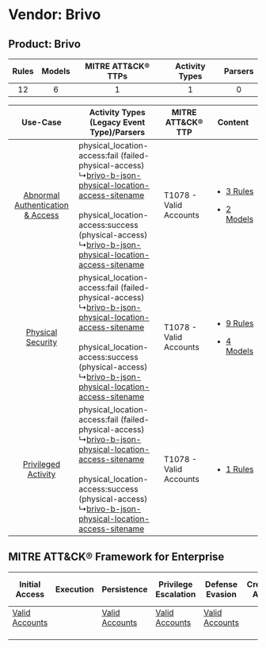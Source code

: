 Vendor: Brivo
=============
Product: Brivo
--------------
| Rules | Models | MITRE ATT&CK® TTPs | Activity Types | Parsers |
|:-----:|:------:|:------------------:|:--------------:|:-------:|
|  12   |   6    |         1          |       1        |    0    |

|    Use-Case    | Activity Types (Legacy Event Type)/Parsers    | MITRE ATT&CK® TTP          | Content    |
|:----:| ---- | ---- | ---- |
| [Abnormal Authentication & Access](../../../UseCases/uc_abnormal_authentication_&_access.md) |  physical_location-access:fail (failed-physical-access)<br> ↳[brivo-b-json-physical-location-access-sitename](Ps/pC_brivobjsonphysicallocationaccesssitename.md)<br><br> physical_location-access:success (physical-access)<br> ↳[brivo-b-json-physical-location-access-sitename](Ps/pC_brivobjsonphysicallocationaccesssitename.md)<br> | T1078 - Valid Accounts<br> | [<ul><li>3 Rules</li></ul><ul><li>2 Models</li></ul>](RM/r_m_brivo_brivo_Abnormal_Authentication_&_Access.md) |
|    [Physical Security](../../../UseCases/uc_physical_security.md)    |  physical_location-access:fail (failed-physical-access)<br> ↳[brivo-b-json-physical-location-access-sitename](Ps/pC_brivobjsonphysicallocationaccesssitename.md)<br><br> physical_location-access:success (physical-access)<br> ↳[brivo-b-json-physical-location-access-sitename](Ps/pC_brivobjsonphysicallocationaccesssitename.md)<br> | T1078 - Valid Accounts<br> | [<ul><li>9 Rules</li></ul><ul><li>4 Models</li></ul>](RM/r_m_brivo_brivo_Physical_Security.md)    |
|    [Privileged Activity](../../../UseCases/uc_privileged_activity.md)    |  physical_location-access:fail (failed-physical-access)<br> ↳[brivo-b-json-physical-location-access-sitename](Ps/pC_brivobjsonphysicallocationaccesssitename.md)<br><br> physical_location-access:success (physical-access)<br> ↳[brivo-b-json-physical-location-access-sitename](Ps/pC_brivobjsonphysicallocationaccesssitename.md)<br> | T1078 - Valid Accounts<br> | [<ul><li>1 Rules</li></ul>](RM/r_m_brivo_brivo_Privileged_Activity.md)    |

MITRE ATT&CK® Framework for Enterprise
--------------------------------------
| Initial Access                                                      | Execution | Persistence                                                         | Privilege Escalation                                                | Defense Evasion                                                     | Credential Access | Discovery | Lateral Movement | Collection | Command and Control | Exfiltration | Impact |
| ------------------------------------------------------------------- | --------- | ------------------------------------------------------------------- | ------------------------------------------------------------------- | ------------------------------------------------------------------- | ----------------- | --------- | ---------------- | ---------- | ------------------- | ------------ | ------ |
| [Valid Accounts](https://attack.mitre.org/techniques/T1078)<br><br> |           | [Valid Accounts](https://attack.mitre.org/techniques/T1078)<br><br> | [Valid Accounts](https://attack.mitre.org/techniques/T1078)<br><br> | [Valid Accounts](https://attack.mitre.org/techniques/T1078)<br><br> |                   |           |                  |            |                     |              |        |